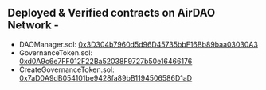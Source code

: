 ## Deployed & Verified contracts on AirDAO Network -

- DAOManager.sol: [0x3D304b7960d5d96D45735bbF16Bb89baa03030A3](https://testnet.airdao.io/explorer/address/0x3D304b7960d5d96D45735bbF16Bb89baa03030A3/)
- GovernanceToken.sol: [0xd0A9c6e7FF012F22Ba52038F9727b50e16466176](https://testnet.airdao.io/explorer/address/0xd0A9c6e7FF012F22Ba52038F9727b50e16466176/)
- CreateGovernanceToken.sol: [0x7aD0A9dB054101be9428fa89bB1194506586D1aD](https://testnet.airdao.io/explorer/address/0x7aD0A9dB054101be9428fa89bB1194506586D1aD/)
